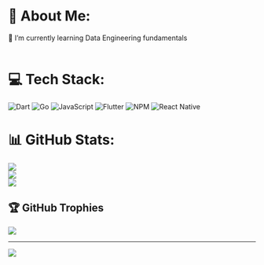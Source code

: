 # 💫 About Me:
🌱 I’m currently learning Data Engineering fundamentals<br><br>


# 💻 Tech Stack:
![Dart](https://img.shields.io/badge/dart-%230175C2.svg?style=for-the-badge&logo=dart&logoColor=white) ![Go](https://img.shields.io/badge/go-%2300ADD8.svg?style=for-the-badge&logo=go&logoColor=white) ![JavaScript](https://img.shields.io/badge/javascript-%23323330.svg?style=for-the-badge&logo=javascript&logoColor=%23F7DF1E) ![Flutter](https://img.shields.io/badge/Flutter-%2302569B.svg?style=for-the-badge&logo=Flutter&logoColor=white) ![NPM](https://img.shields.io/badge/NPM-%23000000.svg?style=for-the-badge&logo=npm&logoColor=white) ![React Native](https://img.shields.io/badge/react_native-%2320232a.svg?style=for-the-badge&logo=react&logoColor=%2361DAFB)
# 📊 GitHub Stats:
![](https://github-readme-stats.vercel.app/api?username=AhmedSaIah&theme=default&hide_border=false&include_all_commits=false&count_private=false)<br/>
![](https://github-readme-streak-stats.herokuapp.com/?user=AhmedSaIah&theme=default&hide_border=false)<br/>
![](https://github-readme-stats.vercel.app/api/top-langs/?username=AhmedSaIah&theme=default&hide_border=false&include_all_commits=false&count_private=false&layout=compact)

## 🏆 GitHub Trophies
![](https://github-profile-trophy.vercel.app/?username=AhmedSaIah&theme=radical&no-frame=false&no-bg=true&margin-w=4)

---
[![](https://visitcount.itsvg.in/api?id=AhmedSaIah&icon=5&color=12)](https://visitcount.itsvg.in)

<!-- Proudly created with GPRM ( https://gprm.itsvg.in ) -->
